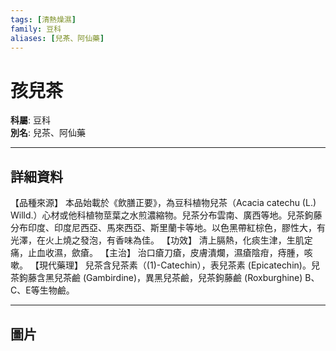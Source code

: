 ```yaml
---
tags: [清熱燥濕]
family: 豆科
aliases: [兒茶、阿仙藥]
---
```


# 孩兒茶

**科屬**: 豆科  
**別名**: 兒茶、阿仙藥  

---

## 詳細資料
【品種來源】
本品始載於《飲膳正要》，為豆科植物兒茶（Acacia catechu (L.) Willd.）心材或他科植物莖葉之水煎濃縮物。兒茶分布雲南、廣西等地。兒茶鉤藤分布印度、印度尼西亞、馬來西亞、斯里蘭卡等地。以色黑帶紅棕色，膠性大，有光澤，在火上燒之發泡，有香味為佳。
【功效】
清上膈熱，化痰生津，生肌定痛，止血收濕，歛瘡。
【主治】
治口瘡刀瘡，皮膚潰爛，濕瘡陰疳，痔腫，咳嗽。
【現代藥理】
兒茶含兒茶素（(1)-Catechin），表兒茶素 (Epicatechin)。兒茶鉤藤含黑兒茶鹼 (Gambirdine)，異黑兒茶鹼，兒茶鉤藤鹼 (Roxburghine) B、C、E等生物鹼。

---

## 圖片
